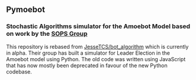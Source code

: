 ## Pymoebot
### Stochastic Algorithms simulator for the Amoebot Model based on work by the [SOPS Group](https://sops.engineering.asu.edu/)

This repository is rebased from [JesseTCS/bot_algorithm](https://github.com/JesseTCS/bot_algorithm) which is currently in alpha. Their group has built a simulator for Leader Election in the Amoebot model using Python. The old code was written using JavaScript that has now mostly been deprecated in favour of the new Python codebase.
